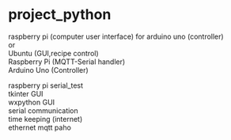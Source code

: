 # project_python
raspberry pi (computer user interface) for arduino uno (controller)\
or\
Ubuntu (GUI,recipe control)\
Raspberry Pi (MQTT-Serial handler)\
Arduino Uno (Controller)

raspberry pi serial_test\
tkinter GUI\
wxpython GUI\
serial communication\
time keeping (internet)\
ethernet mqtt paho
